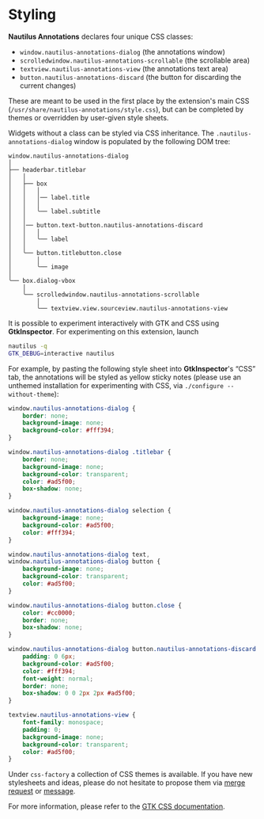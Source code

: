 Styling
=======

**Nautilus Annotations** declares four unique CSS classes:

* `window.nautilus-annotations-dialog` (the annotations window)
* `scrolledwindow.nautilus-annotations-scrollable` (the scrollable area)
* `textview.nautilus-annotations-view` (the annotations text area)
* `button.nautilus-annotations-discard` (the button for discarding the current
   changes)

These are meant to be used in the first place by the extension's main CSS
(`/usr/share/nautilus-annotations/style.css`), but can be completed by themes
or overridden by user-given style sheets.

Widgets without a class can be styled via CSS inheritance. The
`.nautilus-annotations-dialog` window is populated by the following DOM tree:

	window.nautilus-annotations-dialog
	│
	├── headerbar.titlebar
	│   │
	│   ├── box
	│   │   │
	│   │   │── label.title
	│   │   │
	│   │   ╰── label.subtitle
	│   │
	│   │── button.text-button.nautilus-annotations-discard
	│   │   │
	│   │   ╰── label
	│   │
	│   ╰── button.titlebutton.close
	│       │
	│       ╰── image
	│
	╰── box.dialog-vbox
	    │
	    ╰── scrolledwindow.nautilus-annotations-scrollable
	        │
	        ╰── textview.view.sourceview.nautilus-annotations-view

It is possible to experiment interactively with GTK and CSS using
**GtkInspector**. For experimenting on this extension, launch

``` sh
nautilus -q
GTK_DEBUG=interactive nautilus
```

For example, by pasting the following style sheet into **GtkInspector**'s “CSS”
tab, the annotations will be styled as yellow sticky notes (please use an
unthemed installation for experimenting with CSS, via
`./configure --without-theme`):

``` css
window.nautilus-annotations-dialog {
	border: none;
	background-image: none;
	background-color: #fff394;
}

window.nautilus-annotations-dialog .titlebar {
	border: none;
	background-image: none;
	background-color: transparent;
	color: #ad5f00;
	box-shadow: none;
}

window.nautilus-annotations-dialog selection {
	background-image: none;
	background-color: #ad5f00;
	color: #fff394;
}

window.nautilus-annotations-dialog text,
window.nautilus-annotations-dialog button {
	background-image: none;
	background-color: transparent;
	color: #ad5f00;
}

window.nautilus-annotations-dialog button.close {
	color: #cc0000;
	border: none;
	box-shadow: none;
}

window.nautilus-annotations-dialog button.nautilus-annotations-discard {
	padding: 0 6px;
	background-color: #ad5f00;
	color: #fff394;
	font-weight: normal;
	border: none;
	box-shadow: 0 0 2px 2px #ad5f00;
}

textview.nautilus-annotations-view {
	font-family: monospace;
	padding: 0;
	background-image: none;
	background-color: transparent;
	color: #ad5f00;
}
```

Under `css-factory` a collection of CSS themes is available. If you have new
stylesheets and ideas, please do not hesitate to propose them via
[merge request][1] or [message][2].

For more information, please refer to the [GTK CSS documentation][3].


  [1]: https://gitlab.gnome.org/madmurphy/nautilus-annotations
  [2]: https://gitlab.gnome.org/madmurphy/nautilus-annotations/issues
  [3]: https://docs.gtk.org/gtk3/css-overview.html

